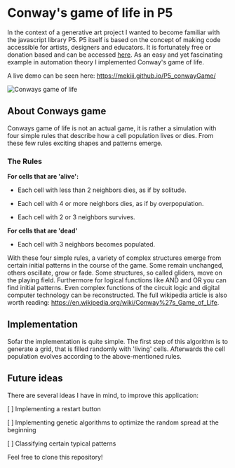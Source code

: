 # Conway's game of life in P5
In the context of a generative art project I wanted to become familiar with the javascript library P5. P5 itself is based on the concept of making code accessible for artists, designers and educators. It is fortunately free or donation based and can be accessed [here](https://p5js.org/).
As an easy and yet fascinating example in automation theory I implemented Conway's game of life. 

A live demo can be seen here: https://mekiii.github.io/P5_conwayGame/


![Conways game of life](https://i.imgur.com/74rkACf.gif)

## About Conways game
Conways game of life is not an actual game, it is rather a simulation with four simple rules that describe how a cell population lives or dies. From these few rules exciting shapes and patterns emerge.

### The Rules

**For cells that are 'alive':**

- Each cell with less than 2 neighbors dies, as if by solitude.

- Each cell with 4 or more neighbors dies, as if by overpopulation.

- Each cell with 2 or 3 neighbors survives.

**For cells that are 'dead'**

- Each cell with 3 neighbors becomes populated.

With these four simple rules, a variety of complex structures emerge from certain initial patterns in the course of the game. Some remain unchanged, others oscillate, grow or fade. Some structures, so called gliders, move on the playing field. Furthermore for logical functions like AND and OR you can find initial patterns. Even complex functions of the circuit logic and digital computer technology can be reconstructed. The full wikipedia article is also worth reading: https://en.wikipedia.org/wiki/Conway%27s_Game_of_Life.


## Implementation

Sofar the implementation is quite simple. The first step of this algorithm is to generate a grid, that is filled randomly with 'living' cells. Afterwards the cell population evolves according to the above-mentioned rules.  

## Future ideas

There are several ideas I have in mind, to improve this application:

[ ] Implementing a restart button 

[ ] Implementing genetic algorithms to optimize the random spread at the beginning

[ ] Classifying certain typical patterns


Feel free to clone this repository!
